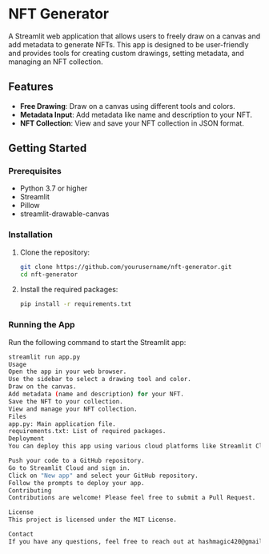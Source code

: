 # NFT Generator

A Streamlit web application that allows users to freely draw on a canvas and add metadata to generate NFTs. This app is designed to be user-friendly and provides tools for creating custom drawings, setting metadata, and managing an NFT collection.

## Features

- **Free Drawing**: Draw on a canvas using different tools and colors.
- **Metadata Input**: Add metadata like name and description to your NFT.
- **NFT Collection**: View and save your NFT collection in JSON format.

## Getting Started

### Prerequisites

- Python 3.7 or higher
- Streamlit
- Pillow
- streamlit-drawable-canvas

### Installation

1. Clone the repository:

    ```bash
    git clone https://github.com/yourusername/nft-generator.git
    cd nft-generator
    ```

2. Install the required packages:

    ```bash
    pip install -r requirements.txt
    ```

### Running the App

Run the following command to start the Streamlit app:

```bash
streamlit run app.py
Usage
Open the app in your web browser.
Use the sidebar to select a drawing tool and color.
Draw on the canvas.
Add metadata (name and description) for your NFT.
Save the NFT to your collection.
View and manage your NFT collection.
Files
app.py: Main application file.
requirements.txt: List of required packages.
Deployment
You can deploy this app using various cloud platforms like Streamlit Cloud, Heroku, AWS, GCP, or Azure. For Streamlit Cloud, follow these steps:

Push your code to a GitHub repository.
Go to Streamlit Cloud and sign in.
Click on "New app" and select your GitHub repository.
Follow the prompts to deploy your app.
Contributing
Contributions are welcome! Please feel free to submit a Pull Request.

License
This project is licensed under the MIT License.

Contact
If you have any questions, feel free to reach out at hashmagic420@gmail.com

